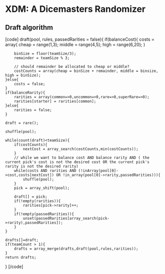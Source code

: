 # XDM: A Dicemasters Randomizer

## Draft algorithm

[code]
draft(pool, rules, passedRarities = false){
	if(balanceCost){
		costs = array(
			cheap	= range(1,3);
			middle	= range(4,5);
			high	= range(6,20);
		)
		
		binSize = floor(teamSize/3);
		remainder = teamSize % 3;
		
		// should remainder be allocated to cheap or middle?
		costCounts = array(cheap = binSize + remainder, middle = binsize, high = binSize);
	}else{
		costs = false;
	}
	if(balanceRarity){
		rarities = array(common=>0,uncommon=>0,rare=>0,superRare=>0);
		rarities[starter] = rarities[common];
	}else{
		rarities = false;
	}
	
	draft = rare();
	
	shuffle(pool);
	
	while(count(draft)<teamSize){
		if(costCounts){
			nextCost = array_search(costCounts,min(costCounts));
		}
		// while we want to balance cost AND balance rarity AND ( the current pick's cost is not the desired cost OR the current pick's rarity is not the desired rarity)
		while(costs AND rarities AND (!inArray(pool[0]->cost,costs[nextCost]) OR !in_array(pool[0]->rarity,passedRarities))){
			shuffle(pool);
		}
		pick = array_shift(pool);
		
		draft[] = pick;
		if(!empty(rarities)){
			rarities[pick->rarity]++;
		}
		if(!empty(passedRarities)){
			unset(passedRarities[array_search(pick->rarity),passedRarities]);
		}
	}
	
	drafts[]=draft;
	if(teamCount > 1){
		drafts = array_merge(drafts,draft(pool,rules,rarities));
	}
	return drafts;
	
}
[/code]